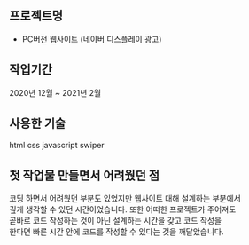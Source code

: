 ## 프로젝트명
- PC버전 웹사이트 (네이버 디스플레이 광고)

## 작업기간
2020년 12월 ~ 2021년 2월

## 사용한 기술
html
css
javascript
swiper

## 첫 작업물 만들면서 어려웠던 점
코딩 하면서 어려웠던 부분도 있었지만 웹사이트 대해 설계하는 부분에서<br> 
깊게 생각할 수 있던 시간이었습니다. 또한 어떠한 프로젝트가 주어져도<br> 
곧바로 코드 작성하는 것이 아닌 설계하는 시간을 갖고 코드 작성을<br> 
한다면 빠른 시간 안에 코드를 작성할 수 있다는 것을 깨달았습니다.<br>
